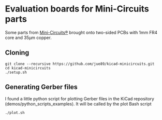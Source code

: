 # Evaluation boards for Mini-Circuits parts

Some parts from [Mini-Circuits®](http://www.minicircuits.com) brought onto two-sided PCBs with 1mm FR4 core and 35µm copper.

## Cloning

```
git clone --recursive https://github.com/jue89/kicad-minicircuits.git
cd kicad-minicircuits
./setup.sh
```


## Generating Gerber files

I found a little python script for plotting Gerber files in the KiCad repository (demos/python\_scripts\_examples). It will be called by the plot Bash script

```
./plot.sh
```
